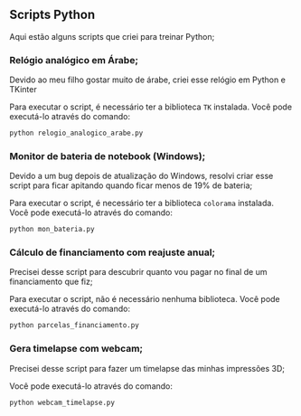 ## Scripts Python

Aqui estão alguns scripts que criei para treinar Python;

### Relógio analógico em Árabe;

Devido ao meu filho gostar muito de árabe, criei esse relógio em Python e TKinter

Para executar o script, é necessário ter a biblioteca `TK` instalada. Você pode executá-lo através do comando:

```python
python relogio_analogico_arabe.py
```

### Monitor de bateria de notebook (Windows);

Devido a um bug depois de atualização do Windows, resolvi criar esse script para ficar apitando quando ficar menos de 19% de bateria;

Para executar o script, é necessário ter a biblioteca `colorama` instalada. Você pode executá-lo através do comando:

```python
python mon_bateria.py
```

### Cálculo de financiamento com reajuste anual;

Precisei desse script para descubrir quanto vou pagar no final de um financiamento que fiz;

Para executar o script, não é necessário nenhuma biblioteca. Você pode executá-lo através do comando:

```python
python parcelas_financiamento.py
```

### Gera timelapse com webcam;

Precisei desse script para fazer um timelapse das minhas impressões 3D;

Você pode executá-lo através do comando:

```python
python webcam_timelapse.py
```